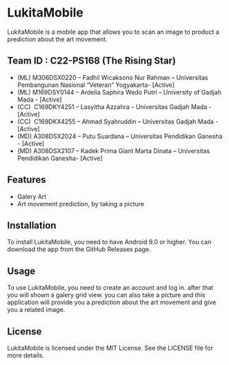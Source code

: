 # LukitaMobile

LukitaMobile is a mobile app that allows you to scan an image to product a prediction about the art movement.

## Team ID	: C22-PS168 (The Rising Star)

- (ML) M306DSX0220 – Fadhil Wicaksono Nur Rahman – Universitas Pembangunan Nasional “Veteran” Yogyakarta- [Active]
- (ML) M169DSY0144 – Ardelia Saphira Wedo Putri – University of Gadjah Mada - [Active]
- (CC)  C169DKY4251 – Lasyitha Azzahra – Universitas Gadjah Mada - [Active]
- (CC)  C169DKX4255 – Ahmad Syahruddin – Universitas Gadjah Mada - [Active]
- (MD) A308DSX2024 – Putu Suardana – Universitas Pendidikan Ganesha - [Active]
- (MD) A308DSX2107 – Kadek Prima Giant Marta Dinata – Universitas Pendidikan Ganesha- [Active]

## Features

- Galery Art
- Art movement prediction, by taking a picture

## Installation

To install LukitaMobile, you need to have Android 9.0 or higher. You can download the app from the GitHub Releases page.

## Usage

To use LukitaMobile, you need to create an account and log in. after that you will shown a galery grid view. you can also take a picture and this application will provide you a prediction about the art movement and give you a related image.

## License

LukitaMobile is licensed under the MIT License. See the LICENSE file for more details.
